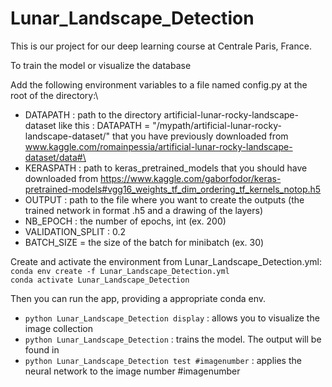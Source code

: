 # Lunar_Landscape_Detection
This is our project for our deep learning course at Centrale Paris, France.

To train the model or visualize the database

Add the following environment variables to a file named config.py at the root of the directory:\
- DATAPATH : path to the directory artificial-lunar-rocky-landscape-dataset like this : DATAPATH = "/mypath/artificial-lunar-rocky-landscape-dataset/" that you have previously downloaded from www.kaggle.com/romainpessia/artificial-lunar-rocky-landscape-dataset/data#\
- KERASPATH : path to keras_pretrained_models that you should have downloaded from https://www.kaggle.com/gaborfodor/keras-pretrained-models#vgg16_weights_tf_dim_ordering_tf_kernels_notop.h5
- OUTPUT : path to the file where you want to create the outputs (the trained network in format .h5 and a drawing of the layers)
- NB_EPOCH : the number of epochs, int (ex. 200)
- VALIDATION_SPLIT : 0.2
- BATCH_SIZE = the size of the batch for minibatch (ex. 30)

Create and activate the environment from Lunar_Landscape_Detection.yml:\
```conda env create -f Lunar_Landscape_Detection.yml```\
```conda activate Lunar_Landscape_Detection```

Then you can run the app, providing a appropriate conda env. 
 - ```python Lunar_Landscape_Detection display``` :  allows you to visualize the image collection
 - ```python Lunar_Landscape_Detection``` :  trains the model. The output will be found in 
 - ```python Lunar_Landscape_Detection test #imagenumber``` :  applies the neural network to the image number #imagenumber 
